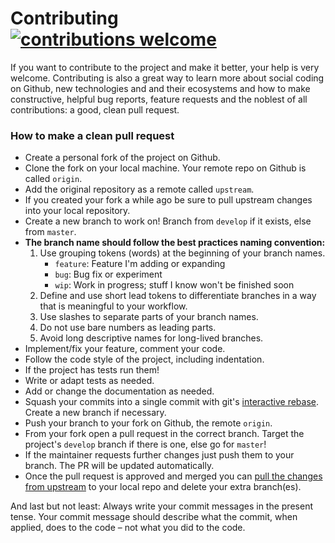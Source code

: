Contributing [![contributions welcome](https://img.shields.io/badge/contributions-welcome-brightgreen.svg?style=flat)](https://github.com/dwyl/esta/issues)
============
If you want to contribute to the project and make it better, your help is very welcome. Contributing is also a great way to learn more about social coding on Github, new 
technologies and and their ecosystems and how to make constructive, helpful bug reports, feature requests and the noblest of all contributions: a good, clean pull request.

### How to make a clean pull request

- Create a personal fork of the project on Github.
- Clone the fork on your local machine. Your remote repo on Github is called `origin`.
- Add the original repository as a remote called `upstream`.
- If you created your fork a while ago be sure to pull upstream changes into your local repository.
- Create a new branch to work on! Branch from `develop` if it exists, else from `master`.
- **The branch name should follow the best practices naming convention:**
    1. Use grouping tokens (words) at the beginning of your branch names.
        * `feature`: Feature I'm adding or expanding
        * `bug`: Bug fix or experiment
        * `wip`: Work in progress; stuff I know won't be finished soon
    2. Define and use short lead tokens to differentiate branches in a way that is meaningful to your workflow.
    3. Use slashes to separate parts of your branch names.
    4. Do not use bare numbers as leading parts.
    5. Avoid long descriptive names for long-lived branches.
- Implement/fix your feature, comment your code.
- Follow the code style of the project, including indentation.
- If the project has tests run them!
- Write or adapt tests as needed.
- Add or change the documentation as needed.
- Squash your commits into a single commit with git's [interactive rebase](https://help.github.com/articles/interactive-rebase). Create a new branch if necessary.
- Push your branch to your fork on Github, the remote `origin`.
- From your fork open a pull request in the correct branch. Target the project's `develop` branch if there is one, else go for `master`!
- If the maintainer requests further changes just push them to your branch. The PR will be updated automatically.
- Once the pull request is approved and merged you can [pull the changes from upstream](https://help.github.com/articles/syncing-a-fork/) to your local repo and delete your extra branch(es).

And last but not least: Always write your commit messages in the present tense. Your commit message should describe what the commit, when applied, does to the code – not what you
did to the code.